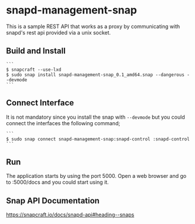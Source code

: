 # snapd-management-snap

This is a sample REST API that works as a proxy by communicating with snapd's rest api
provided via a unix socket.

## Build and Install

    ```
    $ snapcraft --use-lxd
    $ sudo snap install snapd-management-snap_0.1_amd64.snap --dangerous --devmode
    ```

## Connect Interface

It is not mandatory since you install the snap with `--devmode` but you could connect the interfaces the following command;

    ```
    $ sudo snap connect snapd-management-snap:snapd-control :snapd-control
    ```

## Run
The application starts by using the port 5000.
Open a web browser and go to <your-ip-address>:5000/docs and you could start using it.

## Snap API Documentation
https://snapcraft.io/docs/snapd-api#heading--snaps
